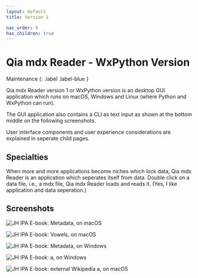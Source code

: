 ```yaml
---
layout: default
title: Version 1

nav_order: 9
has_children: true
---
```


# Qia mdx Reader - WxPython Version

Maintenance
{: .label .label-blue }

Qia mdx Reader version 1 or WxPython version is an desktop GUI application which runs on macOS, Windows and Linux (where Python and WxPython can run).

The GUI application also contains a CLI as text input as shown at the bottom middle on the following screenshots.

User interface components and user experience considerations are explained in seperate child pages.


## Specialties

When more and more applications become niches which lock data, Qia mdx Reader is an application which seperates itself from data. Double click on a data file, i.e., a mdx file, Qia mdx Reader loads and reads it. (Yes, I like application and data seperation.)


## Screenshots


![JH IPA E-book: Metadata, on macOS](images/20210529-204329.png)

![JH IPA E-book: Vowels, on macOS](images/20210529-205957.png)

![JH IPA E-book: Metadata, on Windows](images/20210529-233525.png)

![JH IPA E-book: a, on Windows](images/20210529-233733.png)

![JH IPA E-book: external Wikipedia a, on macOS](images/20210529-234116.png)
